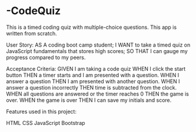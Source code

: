 # -CodeQuiz

This is a timed coding quiz with multiple-choice questions. This app is written from scratch.

User Story:
AS A coding boot camp student;
I WANT to take a timed quiz on JavaScript fundamentals that stores high scores;
SO THAT I can gauge my progress compared to my peers.

Acceptance Criteria:
GIVEN I am taking a code quiz
WHEN I click the start button
THEN a timer starts and I am presented with a question.
WHEN I answer a question
THEN I am presented with another question.
WHEN I answer a question incorrectly
THEN time is subtracted from the clock.
WHEN all questions are answered or the timer reaches 0
THEN the game is over.
WHEN the game is over
THEN I can save my initials and score.

Features used in this project:

HTML
CSS
JavaScript
Bootstrap


